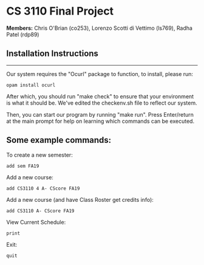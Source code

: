 # CS 3110 Final Project 

**Members:** Chris O'Brian (co253), Lorenzo Scotti di Vettimo (ls769), Radha Patel (rdp89)


## Installation Instructions
---
Our system requires the "Ocurl" package to function, to install, please run:

```
opam install ocurl
```

After which, you should run "make check" to ensure that your environment is what it should be. We've edited the checkenv.sh file to reflect our system.

Then, you can start our program by running "make run". Press Enter/return at the main prompt for help on learning which commands can be executed. 

## Some example commands:

To create a new semester:
```
add sem FA19
```

Add a new course:
```
add CS3110 4 A- CScore FA19 
```

Add a new course (and have Class Roster get credits info):
```
add CS3110 A- CScore FA19 
```

View Current Schedule:
```
print
```

Exit:
```
quit
```